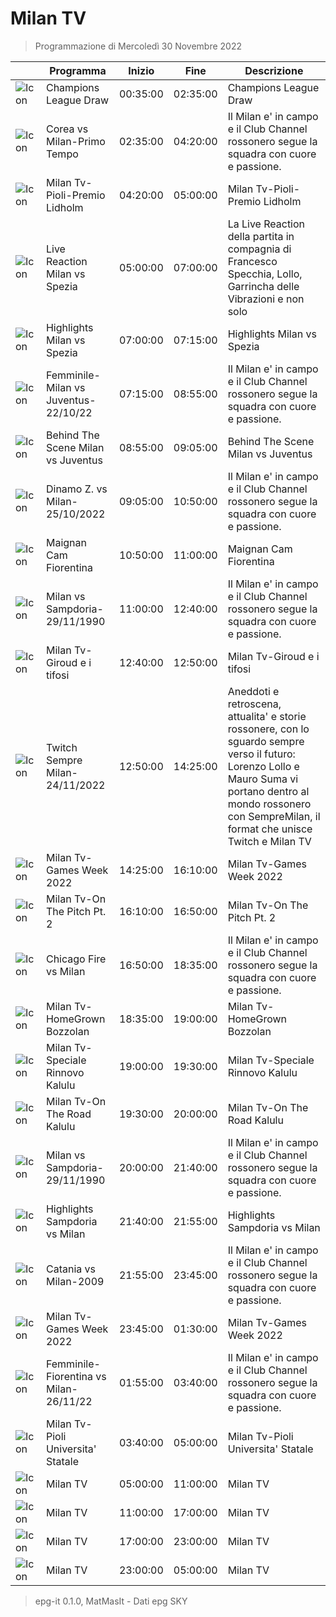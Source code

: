 # Milan TV
> Programmazione di Mercoledì 30 Novembre 2022

||Programma|Inizio|Fine|Descrizione|
|---|---|---|---|---|
|![Icon](https://guidatv.sky.it/uuid/SportCalcio_Cover_JgZRMKTlp.png)|Champions League Draw|00:35:00|02:35:00|Champions League Draw
|![Icon](https://guidatv.sky.it/uuid/SportCalcio_Cover_JgZRMKTlp.png)|Corea vs Milan-Primo Tempo|02:35:00|04:20:00|Il Milan e&#039; in campo e il Club Channel rossonero segue la squadra con cuore e passione.
|![Icon](https://guidatv.sky.it/uuid/SportCalcio_Cover_JgZRMKTlp.png)|Milan Tv-Pioli-Premio Lidholm|04:20:00|05:00:00|Milan Tv-Pioli-Premio Lidholm
|![Icon](https://guidatv.sky.it/uuid/SportCalcio_Cover_JgZRMKTlp.png)|Live Reaction Milan vs Spezia|05:00:00|07:00:00|La Live Reaction della partita in compagnia di Francesco Specchia, Lollo, Garrincha delle Vibrazioni e non solo
|![Icon](https://guidatv.sky.it/uuid/SportCalcio_Cover_JgZRMKTlp.png)|Highlights Milan vs Spezia|07:00:00|07:15:00|Highlights Milan vs Spezia
|![Icon](https://guidatv.sky.it/uuid/SportCalcio_Cover_JgZRMKTlp.png)|Femminile-Milan vs Juventus-22/10/22|07:15:00|08:55:00|Il Milan e&#039; in campo e il Club Channel rossonero segue la squadra con cuore e passione.
|![Icon](https://guidatv.sky.it/uuid/SportCalcio_Cover_JgZRMKTlp.png)|Behind The Scene Milan vs Juventus|08:55:00|09:05:00|Behind The Scene Milan vs Juventus
|![Icon](https://guidatv.sky.it/uuid/SportCalcio_Cover_JgZRMKTlp.png)|Dinamo Z. vs Milan-25/10/2022|09:05:00|10:50:00|Il Milan e&#039; in campo e il Club Channel rossonero segue la squadra con cuore e passione.
|![Icon](https://guidatv.sky.it/uuid/SportCalcio_Cover_JgZRMKTlp.png)|Maignan Cam Fiorentina|10:50:00|11:00:00|Maignan Cam Fiorentina
|![Icon](https://guidatv.sky.it/uuid/SportCalcio_Cover_JgZRMKTlp.png)|Milan vs Sampdoria-29/11/1990|11:00:00|12:40:00|Il Milan e&#039; in campo e il Club Channel rossonero segue la squadra con cuore e passione.
|![Icon](https://guidatv.sky.it/uuid/SportCalcio_Cover_JgZRMKTlp.png)|Milan Tv-Giroud e i tifosi|12:40:00|12:50:00|Milan Tv-Giroud e i tifosi
|![Icon](https://guidatv.sky.it/uuid/SportCalcio_Cover_JgZRMKTlp.png)|Twitch Sempre Milan-24/11/2022|12:50:00|14:25:00|Aneddoti e retroscena, attualita&#039; e storie rossonere, con lo sguardo sempre verso il futuro: Lorenzo Lollo e Mauro Suma vi portano dentro al mondo rossonero con SempreMilan, il format che unisce Twitch e Milan TV
|![Icon](https://guidatv.sky.it/uuid/SportCalcio_Cover_JgZRMKTlp.png)|Milan Tv-Games Week 2022|14:25:00|16:10:00|Milan Tv-Games Week 2022
|![Icon](https://guidatv.sky.it/uuid/SportCalcio_Cover_JgZRMKTlp.png)|Milan Tv-On The Pitch Pt. 2|16:10:00|16:50:00|Milan Tv-On The Pitch Pt. 2
|![Icon](https://guidatv.sky.it/uuid/SportCalcio_Cover_JgZRMKTlp.png)|Chicago Fire vs Milan|16:50:00|18:35:00|Il Milan e&#039; in campo e il Club Channel rossonero segue la squadra con cuore e passione.
|![Icon](https://guidatv.sky.it/uuid/SportCalcio_Cover_JgZRMKTlp.png)|Milan Tv-HomeGrown Bozzolan|18:35:00|19:00:00|Milan Tv-HomeGrown Bozzolan
|![Icon](https://guidatv.sky.it/uuid/SportCalcio_Cover_JgZRMKTlp.png)|Milan Tv-Speciale Rinnovo Kalulu|19:00:00|19:30:00|Milan Tv-Speciale Rinnovo Kalulu
|![Icon](https://guidatv.sky.it/uuid/SportCalcio_Cover_JgZRMKTlp.png)|Milan Tv-On The Road Kalulu|19:30:00|20:00:00|Milan Tv-On The Road Kalulu
|![Icon](https://guidatv.sky.it/uuid/SportCalcio_Cover_JgZRMKTlp.png)|Milan vs Sampdoria-29/11/1990|20:00:00|21:40:00|Il Milan e&#039; in campo e il Club Channel rossonero segue la squadra con cuore e passione.
|![Icon](https://guidatv.sky.it/uuid/SportCalcio_Cover_JgZRMKTlp.png)|Highlights Sampdoria vs Milan|21:40:00|21:55:00|Highlights Sampdoria vs Milan
|![Icon](https://guidatv.sky.it/uuid/SportCalcio_Cover_JgZRMKTlp.png)|Catania vs Milan-2009|21:55:00|23:45:00|Il Milan e&#039; in campo e il Club Channel rossonero segue la squadra con cuore e passione.
|![Icon](https://guidatv.sky.it/uuid/SportCalcio_Cover_JgZRMKTlp.png)|Milan Tv-Games Week 2022|23:45:00|01:30:00|Milan Tv-Games Week 2022
|![Icon](https://guidatv.sky.it/uuid/SportCalcio_Cover_JgZRMKTlp.png)|Femminile-Fiorentina vs Milan-26/11/22|01:55:00|03:40:00|Il Milan e&#039; in campo e il Club Channel rossonero segue la squadra con cuore e passione.
|![Icon](https://guidatv.sky.it/uuid/SportCalcio_Cover_JgZRMKTlp.png)|Milan Tv-Pioli Universita&#039; Statale|03:40:00|05:00:00|Milan Tv-Pioli Universita&#039; Statale
|![Icon](https://guidatv.sky.it/uuid/SportCalcio_Cover_JgZRMKTlp.png)|Milan TV|05:00:00|11:00:00|Milan TV
|![Icon](https://guidatv.sky.it/uuid/SportCalcio_Cover_JgZRMKTlp.png)|Milan TV|11:00:00|17:00:00|Milan TV
|![Icon](https://guidatv.sky.it/uuid/SportCalcio_Cover_JgZRMKTlp.png)|Milan TV|17:00:00|23:00:00|Milan TV
|![Icon](https://guidatv.sky.it/uuid/SportCalcio_Cover_JgZRMKTlp.png)|Milan TV|23:00:00|05:00:00|Milan TV



 > epg-it 0.1.0, MatMasIt - Dati epg SKY